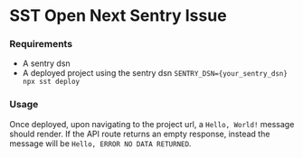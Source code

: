 # SST Open Next Sentry Issue

### Requirements
- A sentry dsn
- A deployed project using the sentry dsn `SENTRY_DSN={your_sentry_dsn} npx sst deploy`

### Usage
Once deployed, upon navigating to the project url, a `Hello, World!` message should render. If the API route returns an empty response, instead the message will be `Hello, ERROR NO DATA RETURNED`.
